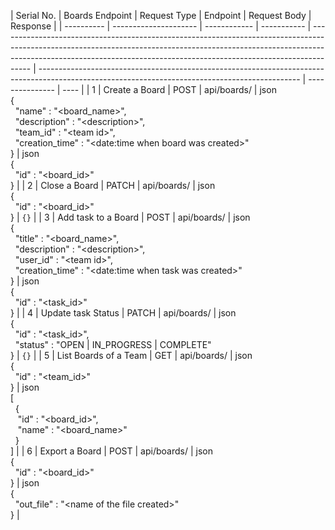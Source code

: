 | Serial No. | Boards Endpoint       | Request Type | Endpoint    | Request Body                                                                                                                                                                                                                                       | Response                                                                                                                                        |
| ---------- | --------------------- | ------------ | ----------- | -------------------------------------------------------------------------------------------------------------------------------------------------------------------------------------------------------------------------------------------------- | ----------------------------------------------------------------------------------------------------------------------------------------------- | --------------- | ---- |
| 1          | Create a Board        | POST         | api/boards/ | json<br/>{<br/>&nbsp;&nbsp;"name" : "&lt;board_name&gt;",<br/>&nbsp;&nbsp;"description" : "&lt;description&gt;",<br/>&nbsp;&nbsp;"team_id" : "&lt;team id&gt;",<br/>&nbsp;&nbsp;"creation_time" : "&lt;date:time when board was created&gt;"<br/>} | json<br/>{<br/>&nbsp;&nbsp;"id" : "&lt;board_id&gt;"<br/>}                                                                                      |
| 2          | Close a Board         | PATCH        | api/boards/ | json<br/>{<br/>&nbsp;&nbsp;"id" : "&lt;board_id&gt;"<br/>}                                                                                                                                                                                         | `{}`                                                                                                                                            |
| 3          | Add task to a Board   | POST         | api/boards/ | json<br/>{<br/>&nbsp;&nbsp;"title" : "&lt;board_name&gt;",<br/>&nbsp;&nbsp;"description" : "&lt;description&gt;",<br/>&nbsp;&nbsp;"user_id" : "&lt;team id&gt;",<br/>&nbsp;&nbsp;"creation_time" : "&lt;date:time when task was created&gt;"<br/>} | json<br/>{<br/>&nbsp;&nbsp;"id" : "&lt;task_id&gt;"<br/>}                                                                                       |
| 4          | Update task Status    | PATCH        | api/boards/ | json<br/>{<br/>&nbsp;&nbsp;"id" : "&lt;task_id&gt;",<br/>&nbsp;&nbsp;"status" : "OPEN                                                                                                                                                              | IN_PROGRESS                                                                                                                                     | COMPLETE"<br/>} | `{}` |
| 5          | List Boards of a Team | GET          | api/boards/ | json<br/>{<br/>&nbsp;&nbsp;"id" : "&lt;team_id&gt;"<br/>}                                                                                                                                                                                          | json<br/>[<br/>&nbsp; {<br/>&nbsp;&nbsp;&nbsp;"id" : "&lt;board_id&gt;",<br/>&nbsp;&nbsp;&nbsp;"name" : "&lt;board_name&gt;"<br/>&nbsp; }<br/>] |
| 6          | Export a Board        | POST         | api/boards/ | json<br/>{<br/>&nbsp;&nbsp;"id" : "&lt;board_id&gt;"<br/>}                                                                                                                                                                                         | json<br/>{<br/>&nbsp;&nbsp;"out_file" : "&lt;name of the file created&gt;"<br/>}                                                                |
